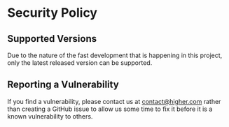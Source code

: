 # Security Policy

## Supported Versions

Due to the nature of the fast development that is happening in this project, only the latest released version can be supported.

## Reporting a Vulnerability

If you find a vulnerability, please contact us at contact@higher.com rather than creating a GitHub issue to allow us some time to fix it before it is a known vulnerability to others. 


 
